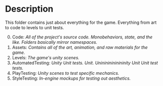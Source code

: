 # Description
This folder contains just about everything for the game. Everything from art to code to levels to unit tests.

0. Code: *All of the project's source code. Monobehaviors, state, and the like. Folders basically mirror namespaces.*
1. Assets: *Contains all of the art, animation, and raw materials for the game.*
2. Levels: *The game's unity scenes.*
3. AutomatedTesting: *Unity Unit tests. Unit. Uninininininininity Unit Unit test tests.*
4. PlayTesting: *Unity scenes to test specific mechanics.*
5. StyleTesting: *In-engine mockups for testing out aesthetics.*
